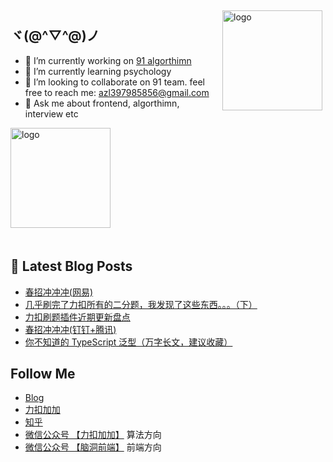 <img src="https://github-readme-stats.vercel.app/api?username=azl397985856&show_icons=true" alt="logo" height="160" align="right" style="margin: 5px; margin-bottom: 20px;" />


## ヾ(@^▽^@)ノ

- 🔭 I’m currently working on  [91 algorthimn](https://lucifer.ren/blog/2020/10/19/91-algo-2/)
- 🌱 I’m currently learning psychology
- 👯 I’m looking to collaborate on 91 team. feel free to reach me: azl397985856@gmail.com
- 💬 Ask me about frontend, algorthimn, interview etc


<img src="https://github-profile-trophy.vercel.app/?username=azl397985856&theme=flat&column=7" alt="logo" height="160" align="center" style="margin: auto; margin-bottom: 20px;" />

## 📕 Latest Blog Posts

<!-- BLOG-POST-LIST:START -->
- [春招冲冲冲(网易)](https://lucifer.ren/blog/2021/03/28/school-03/)
- [几乎刷完了力扣所有的二分题，我发现了这些东西。。。（下）](https://lucifer.ren/blog/2021/03/23/binary-search-2/)
- [力扣刷题插件近期更新盘点](https://lucifer.ren/blog/2021/03/16/leetcode-cheat-update-1/)
- [春招冲冲冲(钉钉+腾讯)](https://lucifer.ren/blog/2021/03/11/school-02/)
- [你不知道的 TypeScript 泛型（万字长文，建议收藏）](https://lucifer.ren/blog/2021/03/09/ts-generics/)
<!-- BLOG-POST-LIST:END -->
##  Follow Me

- [Blog](https://lucifer.ren/blog/)
- [力扣加加](http://leetcode-solution.cn/) 
- [知乎](https://www.zhihu.com/people/lu-xiao-13-70)
- [微信公众号 【力扣加加】](https://tva1.sinaimg.cn/large/007S8ZIlly1gfcuzagjalj30p00dwabs.jpg) 算法方向
- [微信公众号 【脑洞前端】](https://tva1.sinaimg.cn/large/007S8ZIlly1gfxro1x125j30oz0dw43s.jpg) 前端方向


